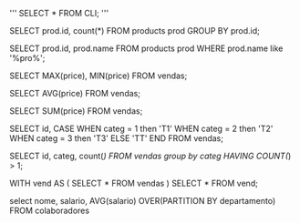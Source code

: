 '''
SELECT * 
  FROM CLI;
'''

SELECT prod.id, count(*) 
  FROM products prod 
 GROUP BY prod.id;

SELECT prod.id, prod.name 
  FROM products prod
 WHERE prod.name like '%pro%';

SELECT MAX(price), MIN(price) FROM vendas;

SELECT AVG(price) FROM vendas;

SELECT SUM(price) FROM vendas;

SELECT id,
       CASE 
        WHEN categ = 1 then 'T1'
        WHEN categ = 2 then 'T2'
        WHEN categ = 3 then 'T3'
        ELSE 'TT'
       END
 FROM vendas;

SELECT id, categ, count(*) 
FROM vendas
group by categ 
HAVING COUNT(*) > 1;

WITH vend AS
(
    SELECT * FROM vendas
)
SELECT * FROM vend;

select nome, salario, AVG(salario)
OVER(PARTITION BY departamento) FROM colaboradores